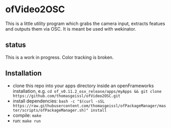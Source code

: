 # ofVideo2OSC
This is a little utility program which grabs the camera input, extracts featues and outputs them via OSC.
It is meant be used with wekinator.

## status
This is a work in progress. Color tracking is broken.

## Installation

* clone this repo into your apps directory inside an openFrameworks installation, e.g. `cd of_v0.11.2_osx_release/apps/myApps && git clone https://github.com/thomasgeissl/ofVideo2OSC.git`
* install dependencies: `bash -c "$(curl -sSL https://raw.githubusercontent.com/thomasgeissl/ofPackageManager/master/scripts/ofPackageManager.sh)" install`
* compile: `make`
* run: `make run`